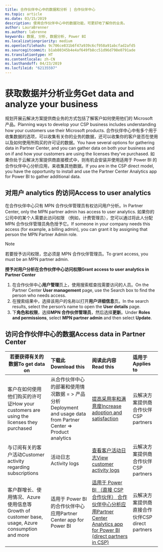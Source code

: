 ```yaml
---
title: 合作伙伴中心中的数据和分析 | 合作伙伴中心
ms.topic: article
ms.date: 03/15/2019
description: 使用合作伙伴中心中的数据功能，可更好地了解你的业务。
author: LauraBrenner
ms.author: labrenne
keywords: 数据, 分析, 数据分析, Power BI
ms.localizationpriority: medium
ms.openlocfilehash: 9c706ce831b6f47a939c6cf958a91abcfad2afd5
ms.sourcegitcommit: b1ab80345b4e4af649fb8cc51d96d798e0791ade
ms.translationtype: HT
ms.contentlocale: zh-CN
ms.lasthandoff: 04/23/2019
ms.locfileid: "62135597"
---
```

# <a name="get-data-and-analyze-your-business"></a><span data-ttu-id="1ef2b-104">获取数据并分析业务</span><span class="sxs-lookup"><span data-stu-id="1ef2b-104">Get data and analyze your business</span></span> 

<span data-ttu-id="1ef2b-105">规划开展云解决方案提供商业务的方式包括了解客户如何使用他们的 Microsoft 产品。</span><span class="sxs-lookup"><span data-stu-id="1ef2b-105">Planning ways to develop your CSP business includes understanding how your customers use their Microsoft products.</span></span> <span data-ttu-id="1ef2b-106">合作伙伴中心中有多个用于收集数据的选项，可以收集有关你的业务的数据，还可以收集你的客户是否在使用以及如何使用所购买的许可证的数据。</span><span class="sxs-lookup"><span data-stu-id="1ef2b-106">You have several options for gathering data in Partner Center, and you can gather data on both your business and on if and how your customers are using the licenses they've purchased.</span></span> <span data-ttu-id="1ef2b-107">如果你处于云解决方案提供商直接模式中，则有机会安装并使用适用于 Power BI 的合作伙伴中心分析应用，来收集其他数据。</span><span class="sxs-lookup"><span data-stu-id="1ef2b-107">If you are in the CSP direct model, you have the opportunity to install and use the Partner Center Analytics app for Power BI to gather additional data.</span></span>

## <a name="access-to-user-analytics"></a><span data-ttu-id="1ef2b-108">对用户 analytics 的访问</span><span class="sxs-lookup"><span data-stu-id="1ef2b-108">Access to user analytics</span></span>

<span data-ttu-id="1ef2b-109">在合作伙伴中心只有 MPN 合作伙伴管理员有权访问用户分析。</span><span class="sxs-lookup"><span data-stu-id="1ef2b-109">In Partner Center, only the MPN partner admin has access to user analytics.</span></span> <span data-ttu-id="1ef2b-110">如果你的公司中的某个人需要此访问权限 （例如，计费管理员），您可以通过将此人分配 MPN 合作伙伴管理员角色授予它。</span><span class="sxs-lookup"><span data-stu-id="1ef2b-110">If someone in your company needs this access (for example, a billing admin), you can grant it by assigning that person the MPN Partner Admin role.</span></span>

>[!NOTE] 
><span data-ttu-id="1ef2b-111">若要授予访问权限，您必须是 MPN 合作伙伴管理员。</span><span class="sxs-lookup"><span data-stu-id="1ef2b-111">To grant access, you must be an MPN partner admin.</span></span>

<span data-ttu-id="1ef2b-112">**授予对用户分析在合作伙伴中心访问权限**</span><span class="sxs-lookup"><span data-stu-id="1ef2b-112">**Grant access to user analytics in Partner Center**</span></span> 

1.  <span data-ttu-id="1ef2b-113">在合作伙伴中心**用户管理**页上，使用搜索框查找需要访问的人员。</span><span class="sxs-lookup"><span data-stu-id="1ef2b-113">On the Partner Center **User management** page, use the Search box to find the person who needs access.</span></span>
2.  <span data-ttu-id="1ef2b-114">在搜索结果中，选择该用户的名称以打开**用户详细信息**页。</span><span class="sxs-lookup"><span data-stu-id="1ef2b-114">In the search results, select the person’s name to open the **User details** page.</span></span>
3.  <span data-ttu-id="1ef2b-115">下**角色和权限**，选择**MPN 合作伙伴管理员**，然后选择**更新**。</span><span class="sxs-lookup"><span data-stu-id="1ef2b-115">Under **Roles and permissions**, select **MPN partner admin** and then select **Update**.</span></span>

 
## <a name="access-data-in-partner-center"></a><span data-ttu-id="1ef2b-116">访问合作伙伴中心的数据</span><span class="sxs-lookup"><span data-stu-id="1ef2b-116">Access data in Partner Center</span></span>

|<span data-ttu-id="1ef2b-117">**若要获得有关的数据**</span><span class="sxs-lookup"><span data-stu-id="1ef2b-117">**To get data on**</span></span>   |<span data-ttu-id="1ef2b-118">**下载此**</span><span class="sxs-lookup"><span data-stu-id="1ef2b-118">**Download this**</span></span>   |<span data-ttu-id="1ef2b-119">**阅读此内容**</span><span class="sxs-lookup"><span data-stu-id="1ef2b-119">**Read this**</span></span>   | <span data-ttu-id="1ef2b-120">**适用于**</span><span class="sxs-lookup"><span data-stu-id="1ef2b-120">**Applies to**</span></span>    |
|---------------------|:-----------------------|:---------------|:--------------|
|<span data-ttu-id="1ef2b-121">客户在如何使用他们购买的许可证</span><span class="sxs-lookup"><span data-stu-id="1ef2b-121">How your customers are using the licenses they purchased</span></span>   |<span data-ttu-id="1ef2b-122">从合作伙伴中心的部署和使用情况数据 = > 产品分析</span><span class="sxs-lookup"><span data-stu-id="1ef2b-122">Deployment and usage data from Partner Center => Product analytics</span></span>   |[<span data-ttu-id="1ef2b-123">提高采用率和满意度</span><span class="sxs-lookup"><span data-stu-id="1ef2b-123">Increase adoption and satisfaction</span></span>](increasing-adoption-and-satisfaction.md)|<span data-ttu-id="1ef2b-124">云解决方案提供商合作伙伴</span><span class="sxs-lookup"><span data-stu-id="1ef2b-124">CSP partners</span></span>|
|<span data-ttu-id="1ef2b-125">与订阅有关的客户活动</span><span class="sxs-lookup"><span data-stu-id="1ef2b-125">Customer activity regarding subscriptions</span></span>   |<span data-ttu-id="1ef2b-126">活动日志</span><span class="sxs-lookup"><span data-stu-id="1ef2b-126">Activity logs</span></span>   |[<span data-ttu-id="1ef2b-127">查看客户活动日志</span><span class="sxs-lookup"><span data-stu-id="1ef2b-127">View customer activity logs</span></span>](activity-logs.md)|<span data-ttu-id="1ef2b-128">云解决方案提供商合作伙伴</span><span class="sxs-lookup"><span data-stu-id="1ef2b-128">CSP partners</span></span>   |
|<span data-ttu-id="1ef2b-129">客户群增长、使用情况、Azure 使用信息等</span><span class="sxs-lookup"><span data-stu-id="1ef2b-129">Growth of customer base, usage, Azure consumption and more</span></span>   |<span data-ttu-id="1ef2b-130">适用于 Power BI 的合作伙伴中心应用</span><span class="sxs-lookup"><span data-stu-id="1ef2b-130">Partner Center app for Power BI</span></span>   |[<span data-ttu-id="1ef2b-131">适用于 Power BI （直接 CSP 合作伙伴） 合作伙伴中心分析应用</span><span class="sxs-lookup"><span data-stu-id="1ef2b-131">Partner Center Analytics app for Power BI (direct partners in CSP)</span></span>](power-bi-app-for-direct-partners.md)|<span data-ttu-id="1ef2b-132">云解决方案提供商直接合作伙伴</span><span class="sxs-lookup"><span data-stu-id="1ef2b-132">CSP direct partners</span></span>|






